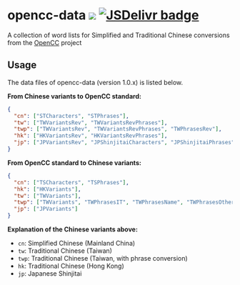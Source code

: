 # opencc-data [![](https://badge.fury.io/js/opencc-data.svg)](https://www.npmjs.com/package/opencc-data) [![JSDelivr badge](https://data.jsdelivr.com/v1/package/npm/opencc-data/badge)](https://www.jsdelivr.com/package/npm/opencc-data)

A collection of word lists for Simplified and Traditional Chinese conversions from the [OpenCC](https://github.com/BYVoid/OpenCC) project

## Usage

The data files of opencc-data (version 1.0.x) is listed below.

**From Chinese variants to OpenCC standard:**

```json
{
  "cn": ["STCharacters", "STPhrases"],
  "tw": ["TWVariantsRev", "TWVariantsRevPhrases"],
  "twp": ["TWVariantsRev", "TWVariantsRevPhrases", "TWPhrasesRev"],
  "hk": ["HKVariantsRev", "HKVariantsRevPhrases"],
  "jp": ["JPVariantsRev", "JPShinjitaiCharacters", "JPShinjitaiPhrases"]
}
```

**From OpenCC standard to Chinese variants:**

```json
{
  "cn": ["TSCharacters", "TSPhrases"],
  "hk": ["HKVariants"],
  "tw": ["TWVariants"],
  "twp": ["TWVariants", "TWPhrasesIT", "TWPhrasesName", "TWPhrasesOther"],
  "jp": ["JPVariants"]
}
```

**Explanation of the Chinese variants above:**

- `cn`: Simplified Chinese (Mainland China)
- `tw`: Traditional Chinese (Taiwan)
- `twp`: Traditional Chinese (Taiwan, with phrase conversion)
- `hk`: Traditional Chinese (Hong Kong)
- `jp`: Japanese Shinjitai
